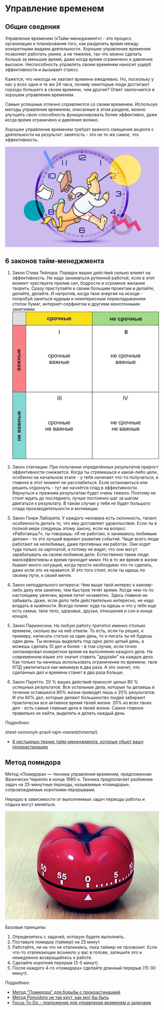 # Управление временем

## Общие сведения

Управление временем («Тайм-менеджмент») - это процесс организации и планирования того, как разделить время между конкретными видами деятельности. Хорошее управление временем позволяет работать умнее, а не тяжелее, так что можно сделать больше за меньшее время, даже когда время ограничено и давление высокое. Неспособность управлять своим временем наносит ущерб эффективности и вызывает стресс.

Кажется, что никогда не хватает времени ежедневно. Но, поскольку у нас у всех одни и те же 24 часа, почему некоторые люди достигают гораздо большего в своем времени, чем другие? Ответ заключается в хорошем управлении временем.

Самые успешные отлично справляются со своим временем. Используя методы управления временем, описанные в этом разделе, можно улучшить свою способность функционировать более эффективно, даже когда время ограничено и давление велико.

Хорошее управление временем требует важного смещения акцента с деятельности на результат: занятость - это не то же самое, что эффективность.

![Управление временем](./assets/skills.time-management.jpg)

## 6 законов тайм-менеджмента

1. Закон Стива Тейлора: Порядок ваших действий сильно влияет на эффективность.
   Не надо заниматься рутинной работой, если в этот момент чувствуете прилив сил, бодрости и огромное желание творить. Сразу приступайте к своим большим проектам и делайте, делайте, делайте.
   И напротив, когда твоя энергия на исходе - попробуй заняться нудным и неинтересным перекладыванием стопок бумаг, интернет-серфингом и другими монотонными занятиями.
   ![Приоритетность работ](./assets/skills.job-priorities.jpg)

2. Закон стагнации: При получении определённых результатов прирост эффективности снижается.
   Когда ты стремишься к какой-либо цели, особенно на начальном этапе - у тебя начинает что-то получаться, и главное в этот момент не расслабиться. Если остановиться или решить отдохнуть - тут же начнётся спад в эффективности.
   Вернуться к прежним результатам будет очень тяжело. Поэтому не стоит ждать до последнего, лучше постоянно шаг за шагом двигаться к результату. В таком случае у тебя не будет большого спада производительности и мотивации.

3. Закон Генри Лаборита: У каждого человека есть склонность, талант, особенность делать то, что ему доставляет удовольствие.
   Если ты в полной мере следуешь этому закону, если на вопрос: «Работаешь?», ты говоришь: «Я не работаю, я занимаюсь любимым делом» - то это лучший вариант развития событий. Чаще всего люди работают на нелюбимых, даже противных им работах. Они ходят туда только за зарплатой, а потому не видят, что они могут зарабатывать на своем любимом деле.
   Естественно такие люди малоэффективны и время проходит мимо. Но в то же время в жизни бывает много ситуаций, когда просто необходимо что-то сделать, даже если это не нравится. И это того стоит, если ты идешь по своему пути, к своей мечте.

4. Закон неподдельного интереса: Чем выше твой интерес к какому-либо делу или занятию, тем быстрее течёт время.
   Когда чем-то по настоящему увлечен, время летит незаметно. Здесь главное не забывать: даже, если дело тебе действительно интересно, не надо впадать в крайности.
   Всегда помни: куда ты идешь и что у тебя еще есть семья, твое тело, здоровье, друзья, отношения и сон в конце концов.

5. Закон Паркинсона: На любую работу тратится именно столько времени, сколько вы на неё отвели.
   То есть, если ты решил, к примеру, написать статью за один день, то и писать ты её будешь один день. Ты можешь выделить под одно дело целый день, а можешь сделать 10 дел и более - в том случае, если точно запланировал конкретное время на выполнение каждого дела.
   На современном языке это значит ставить "дедлайн" на каждое дело. Как только ты начнешь использовать ограничение по времени, твое КПД увеличиться как минимум в два раза. А это значит, что сделанных дел и времени станет в два раза больше.

6. Закон Паретто: 20 % ваших действий приносят целых 80 % успешных результатов.
   Все остальные дела, которые ты делаешь в течении оставшихся 80% жизни приводят лишь к 20% результатов. И эти 80% дел, которые делают большинство людей забирают практически все активное время твоей жизни.
   20% из всех твоих дел - есть самые главные дела в твоей жизни. Самое главное правильно их найти, выделить и делать каждый день

_Подробнее:_

shest-osnovnyh-pravil-tajm-menedzhmenta/)
- [8 нестыдных техник тайм-менеджмента, которые убьют вашу прокрастинацию](https://bit.ua/2018/07/8-tehnik-tajm-menedzhmenta/)

## Метод помидора

Метод «Помидора» — техника управления временем, предложенная Франческо Чирилло в конце 1980-х. Техника предполагает разбиение задач на 25-минутные периоды, называемые «помидоры», сопровождаемые короткими перерывами.

Нередко в зависимости от выполняемых задач периоды работы и отдыха могут меняться.

![Таймер-помидор](./assets/skills.pomodoro.jpg)

Базовые принципы:

1. Определитесь с задачей, которую будете выполнять.
2. Поставьте помидор (таймер) на 25 минут.
3. Работайте, ни на что не отвлекаясь, пока таймер не прозвонит. Если что-то отвлекающее возникло у вас в голове, запишите это и немедленно возвращайтесь к работе.
4. Сделайте короткий перерыв (3-5 минут).
5. После каждого 4-го «помидора» сделайте длинный перерыв (15-30 минут).

_Подробнее:_

- [Метод "Помидора" для борьбы с прокрастинацией](https://pikabu.ru/story/metod_pomidora_dlya_borbyi_s_prokrastinatsiey_5658468)
- [Метод Pomodoro не так крут, как мог бы быть](https://habr.com/ru/post/446996/)
- [Focus To-Do - приложение для управления временем и задачами](https://www.focustodo.cn/)
